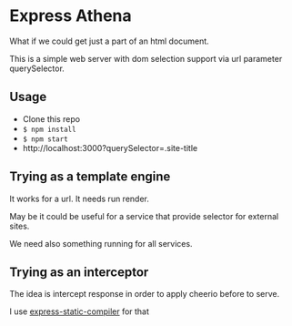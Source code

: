 # Express Athena

What if we could get just a part of an html document.

This is a simple web server with dom selection support via url parameter querySelector.

## Usage

- Clone this repo
- `$ npm install`
- `$ npm start`
- http://localhost:3000?querySelector=.site-title

## Trying as a template engine

It works for a url. It needs run render.

May be it could be useful for a service that provide selector for external sites.

We need also something running for all services.

## Trying as an interceptor

The idea is intercept response in order to apply cheerio before to serve.

I use [express-static-compiler](https://www.npmjs.com/package/express-static-compiler) for that
